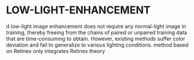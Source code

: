 # LOW-LIGHT-ENHANCEMENT
d low-light image enhancement does not require any normal-light image in training, thereby freeing from the chains of paired or unpaired training data that are time-consuming to obtain. However, existing methods suffer color deviation and fail to generalize to various lighting conditions. method based on Retinex only integrates Retinex theory
